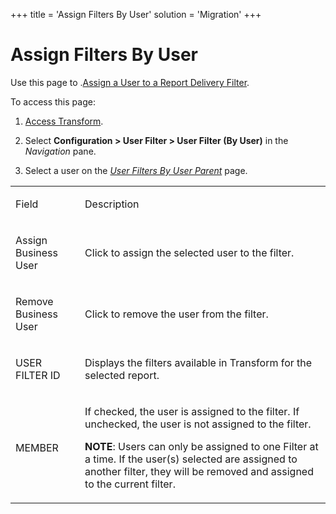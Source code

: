 +++
title = 'Assign Filters By User'
solution = 'Migration'
+++

# Assign Filters By User

<div class="use">

Use this page to .[Assign a User to a Report Delivery
Filter](../Use_Cases/Report_Delivery_Filters.htm#Assign_a_User_to_a_Report_Delivery_Filter).

</div>

To access this page:

1.  [Access Transform](../Config/Access_Transform.htm).

2.  Select **Configuration \> User Filter \> User Filter (By User)** in
    the *Navigation* pane.

3.  Select a user on the *[User Filters By User
    Parent](User_Filters_By_User_Parent.htm)* page.

<table>
<tbody>
<tr class="odd">
<td><p>Field</p></td>
<td><p>Description</p></td>
</tr>
<tr class="even">
<td><p>Assign Business User</p></td>
<td><p>Click to assign the selected user to the filter.</p></td>
</tr>
<tr class="odd">
<td><p>Remove Business User</p></td>
<td><p>Click to remove the user from the filter.</p></td>
</tr>
<tr class="even">
<td><p>USER FILTER ID</p></td>
<td><p>Displays the filters available in Transform for the selected report.</p></td>
</tr>
<tr class="odd">
<td><p>MEMBER</p></td>
<td><p>If checked, the user is assigned to the filter. If unchecked, the user is not assigned to the filter.</p>
<p><strong>NOTE</strong>: Users can only be assigned to one Filter at a time. If the user(s) selected are assigned to another filter, they will be removed and assigned to the current filter.</p></td>
</tr>
</tbody>
</table>
